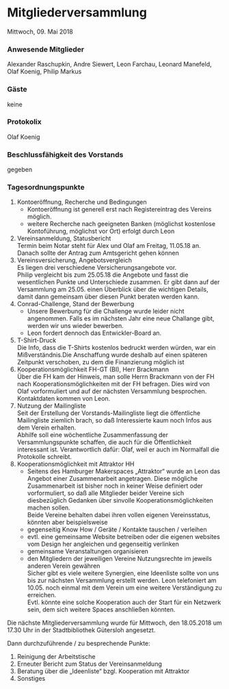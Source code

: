 # **Mitgliederversammlung**
Mittwoch, 09. Mai 2018

### Anwesende Mitglieder
Alexander Raschupkin, Andre Siewert, Leon Farchau, Leonard Manefeld, Olaf Koenig, Philip Markus

### Gäste
keine

### Protokolix
Olaf Koenig

### Beschlussfähigkeit des Vorstands
gegeben

### Tagesordnungspunkte
1. Kontoeröffnung, Recherche und Bedingungen  
    - Kontoeröffnung ist generell erst nach Registereintrag des Vereins möglich.
    - weitere Recherche nach geeigneten Banken (möglichst kostenlose Kontoführung, möglichst vor Ort) erfolgt durch Leon
1. Vereinsanmeldung, Statusbericht  
    Termin beim Notar steht für Alex und Olaf am Freitag, 11.05.18 an. Danach sollte der Antrag zum Amtsgericht gehen können
1. Vereinsversicherung, Angebotsvergleich  
    Es liegen drei verschiedene Versicherungsangebote vor.  
    Philip vergleicht bis zum 25.05.18 die Angebote und fasst die wesentlichen Punkte und Unterschiede zusammen. Er gibt dann auf der Versammlung am 25.05. einen Überblick über die wichtigen Details, damit dann gemeinsam über diesen Punkt beraten werden kann.
1. Conrad-Challenge, Stand der Bewerbung  
    - Unsere Bewerbung für die Challenge wurde leider nicht angenommen. Falls es im nächsten Jahr eine neue Challange gibt, werden wir uns wieder bewerben.
    - Leon fordert dennoch das Entwickler-Board an.
1. T-Shirt-Druck  
    Die Info, dass die T-Shirts kostenlos bedruckt werden würden, war ein Mißverständnis.Die Anschaffung wurde deshalb auf einen späteren Zeitpunkt verschoben, zu dem die Finanzierung möglich ist
1. Kooperationsmöglichkeit FH-GT (BI), Herr Brackmann  
    Über die FH kam der Hinweis, man solle Herrn Brackmann von der FH nach Kooperationsmöglichkeiten mit der FH befragen. Dies wird von Olaf vorformuliert und auf der nächsten Versammlung besprochen. Kontaktdaten kommen von Leon.
1. Nutzung der Mailingliste  
    Seit der Erstellung der Vorstands-Mailingliste liegt die öffentliche Mailingliste ziemlich brach, so daß Interessierte kaum noch Infos aus dem Verein erhalten.  
    Abhilfe soll eine wöchentliche Zusammenfassung der Versammlungspunkte schaffen, die auch für die Öffentlichkeit interessant ist. Verantwortlich dafür: Olaf, weil er auch im Normalfall die Protokolle schreibt.
1. Kooperationsmöglichkeit mit Attraktor HH  
    - Seitens des Hamburger Makerspaces „Attraktor“ wurde an Leon das Angebot einer Zusammenarbeit angetragen. Diese mögliche Zusammenarbeit ist bisher noch in keiner Weise definiert oder vorformuliert, so daß alle Mitglieder beider Vereine sich diesbezüglich Gedanken über sinvolle Kooperationsmöglichkeiten machen sollen.  
    Beide Vereine behalten dabei ihren vollen eigenen Vereinsstatus, könnten aber beispielsweise
    - gegenseitig Know How / Geräte / Kontakte tauschen / verleihen
    - evtl. eine gemeinsame Website betreiben oder die eigenen websites vom Design her angleichen und gegenseitig verlinken
    - gemeinsame Veranstaltungen organisieren
    - den Mitgliedern der jeweiligen Vereine Nutzungsrechte im jeweils anderen Verein gewähren  
    Sicher gibt es viele weitere Synergien, eine Ideenliste sollte von uns bis zur nächsten Versammlung erstellt werden. Leon telefoniert am 10.05. noch einmal mit dem Verein um eine weitere Verständigung zu erreichen.  
    Evtl. könnte eine solche Kooperation auch der Start für ein Netzwerk sein, dem sich weitere Spaces anschließen könnten.

Die nächste Mitgliederversammlung wurde für Mittwoch, den 18.05.2018 um 17.30 Uhr in der Stadtbibliothek Gütersloh angesetzt.

Dann durchzuführende / zu besprechende Punkte:
1. Reinigung der Arbeitstische
1. Erneuter Bericht zum Status der Vereinsanmeldung
1. Beratung über die „Ideenliste“ bzgl. Kooperation mit Attraktor
1. Sonstiges